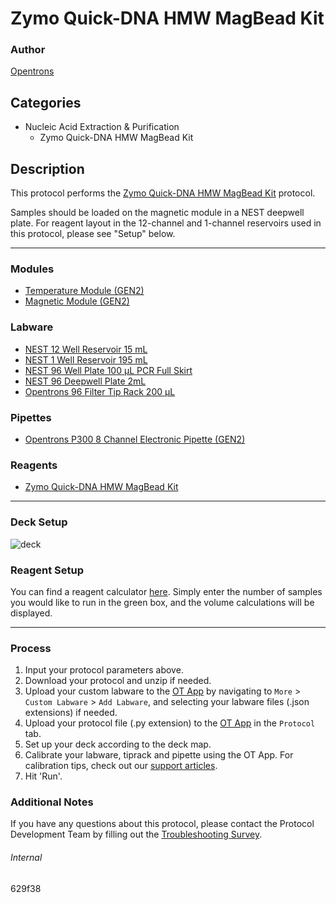 # Zymo Quick-DNA HMW MagBead Kit

### Author
[Opentrons](https://opentrons.com/)



## Categories
* Nucleic Acid Extraction & Purification
    * Zymo Quick-DNA HMW MagBead Kit

## Description

This protocol performs the [Zymo Quick-DNA HMW MagBead Kit](https://www.zymoresearch.com/products/quick-dna-hmw-magbead-kit) protocol.

Samples should be loaded on the magnetic module in a NEST deepwell plate. For reagent layout in the 12-channel and 1-channel reservoirs used in this protocol, please see "Setup" below.

---

### Modules
* [Temperature Module (GEN2)](https://shop.opentrons.com/collections/hardware-modules/products/tempdeck)
* [Magnetic Module (GEN2)](https://shop.opentrons.com/collections/hardware-modules/products/magdeck)

### Labware
* [NEST 12 Well Reservoir 15 mL](https://labware.opentrons.com/nest_12_reservoir_15ml)
* [NEST 1 Well Reservoir 195 mL](https://labware.opentrons.com/nest_1_reservoir_195ml)
* [NEST 96 Well Plate 100 µL PCR Full Skirt](https://labware.opentrons.com/nest_96_wellplate_100ul_pcr_full_skirt)
* [NEST 96 Deepwell Plate 2mL](https://labware.opentrons.com/nest_96_wellplate_2ml_deep)
* [Opentrons 96 Filter Tip Rack 200 µL](https://shop.opentrons.com/opentrons-300ul-tips-1000-refills/)

### Pipettes
* [Opentrons P300 8 Channel Electronic Pipette (GEN2)](https://shop.opentrons.com/8-channel-electronic-pipette/)

### Reagents
* [Zymo Quick-DNA HMW MagBead Kit](https://www.zymoresearch.com/products/quick-dna-hmw-magbead-kit)

---

### Deck Setup
![deck](https://opentrons-protocol-library-website.s3.amazonaws.com/custom-README-images/629f38/deck.png)

### Reagent Setup

You can find a reagent calculator [here](https://docs.google.com/spreadsheets/d/15DXUN9iHFnmqe4cVzvg0mSX2tO7xA43hYlF0h8wDyZM/edit#gid=0). Simply enter the number of samples you would like to run in the green box, and the volume calculations will be displayed.

---

### Process
1. Input your protocol parameters above.
2. Download your protocol and unzip if needed.
3. Upload your custom labware to the [OT App](https://opentrons.com/ot-app) by navigating to `More` > `Custom Labware` > `Add Labware`, and selecting your labware files (.json extensions) if needed.
4. Upload your protocol file (.py extension) to the [OT App](https://opentrons.com/ot-app) in the `Protocol` tab.
5. Set up your deck according to the deck map.
6. Calibrate your labware, tiprack and pipette using the OT App. For calibration tips, check out our [support articles](https://support.opentrons.com/en/collections/1559720-guide-for-getting-started-with-the-ot-2).
7. Hit 'Run'.

### Additional Notes
If you have any questions about this protocol, please contact the Protocol Development Team by filling out the [Troubleshooting Survey](https://protocol-troubleshooting.paperform.co/).

###### Internal
629f38
